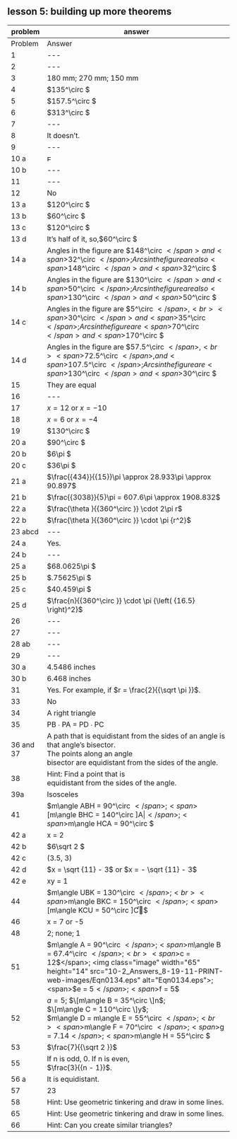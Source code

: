 
## lesson 5: building up more theorems


|problem|answer|
|-------|------|
|Problem|Answer|
|1|---|
|2|---|
|3|180 mm; 270 mm; 150 mm|
|4|<span>$135^\circ $</span>|
|5|<span>$157.5^\circ $</span>|
|6|<span>$313^\circ $</span>|
|7|---|
|8|It doesn’t.|
|9|---|
|10 a|<img class="image" width="17" height="13" src="10-2_Answers_8-19-11-PRINT-web-images/Eqn0044.eps" alt="Eqn0044.eps">|
|10 b|---|
|11|---|
|12|No|
|13 a|<span>$120^\circ $</span>|
|13 b|<span>$60^\circ $</span>|
|13 c|<span>$120^\circ $</span>|
|13 d|It’s half of it, so,<span>$60^\circ $</span>|
|14 a|Angles in the figure are <span>$148^\circ $</span> and <span>$32^\circ $</span>; Arcs in the figure are also <span>$148^\circ $</span> and <span>$32^\circ $</span>|
|14 b|Angles in the figure are <span>$130^\circ $</span> and <span>$50^\circ $</span>; Arcs in the figure are also <span>$130^\circ $</span> and <span>$50^\circ $</span>|
|14 c|Angles in the figure are <span>$5^\circ $</span>, <br><span>$30^\circ $</span> and <span>$35^\circ $</span>; Arcs in the figure are <span>$70^\circ $</span> and <span>$170^\circ $</span>|
|14 d|Angles in the figure are <span>$57.5^\circ $</span>, <br><span>$72.5^\circ $</span>, and <span>$107.5^\circ $</span>; Arcs in the figure are <span>$130^\circ $</span> and <span>$30^\circ $</span>|
|15|They are equal|
|16|---|
|17|<span>$x = 12$</span> or <span>$x = - 10$</span>|
|18|<span>$x = 6$</span> or <span>$x = - 4$</span>|
|19|<span>$130^\circ $</span>|
|20 a|<span>$90^\circ $</span>|
|20 b|<span>$6\pi $</span>|
|20 c|<span>$36\pi $</span>|
|21 a|<span>$\frac{{434}}{{15}}\pi \approx 28.933\pi \approx 90.897$</span>|
|21 b|<span>$\frac{{3038}}{5}\pi = 607.6\pi \approx 1908.832$</span>|
|22 a|<span>$\frac{\theta }{{360^\circ }} \cdot 2\pi r$</span>|
|22 b|<span>$\frac{\theta }{{360^\circ }} \cdot \pi {r^2}$</span>|
|23 abcd|---|
|24 a|Yes.|
|24 b|---|
|25 a|<span>$68.0625\pi $</span>|
|25 b|<span>$.75625\pi $</span>|
|25 c|<span>$40.459\pi $</span>|
|25 d|<span>$\frac{n}{{360^\circ }} \cdot \pi {\left( {16.5} \right)^2}$</span>|
|26|---|
|27|---|
|28 ab|---|
|29|---|
|30 a|4.5486 inches|
|30 b|6.468 inches|
|31|Yes. For example, if <span>$r = \frac{2}{{\sqrt \pi }}$</span>.|
|33|No|
|34|A right triangle|
|35|PB ∙ PA = PD ∙ PC|
|36 and 37|A path that is equidistant from the sides of an angle is that angle’s bisector.<br>The points along an angle <br>bisector are equidistant from the sides of the angle.|
|38|Hint: Find a point that is <br>equidistant from the sides of the angle.|
|39a|Isosceles|
|41|<span>$m\angle ABH = 90^\circ $</span> ; <span>$\[m\angle BHC = 140^\circ \]A\\|$</span>; <span>$m\angle HCA = 90^\circ $</span>|
|42 a|x = 2|
|42 b|<span>$6\sqrt 2 $</span>|
|42 c|(3.5, 3)|
|42 d|<span>$x = \sqrt {11} - 3$</span> or <span>$x = - \sqrt {11} - 3$</span>|
|42 e|xy = 1|
|44|<span>$m\angle UBK = 130^\circ $</span>; <br><span>$m\angle BKC = 150^\circ $</span>; <span>$\[m\angle KCU = 50^\circ \]Ƈ$</span>|
|46|x = 7 or -5|
|48|2; none; 1|
|51|<span>$m\angle A = 90^\circ $</span>; <span>$m\angle B = 67.4^\circ $</span>; <br><span>$c = 12$</span>; <img class="image" width="65" height="14" src="10-2_Answers_8-19-11-PRINT-web-images/Eqn0134.eps" alt="Eqn0134.eps">; <span>$e = 5$</span>; <span>$f = 5$</span>|
|52|<span>$a = 5$</span>; <span>$\[m\angle B = 35^\circ \]n$</span>; <br><span>$\[m\angle C = 110^\circ \]y$</span>; <br><span>$m\angle D = m\angle E = 55^\circ $</span>; <br><span>$m\angle F = 70^\circ $</span>; <span>$g = 7.14$</span>; <span>$m\angle H = 55^\circ $</span>|
|53|<span>$\frac{7}{{\sqrt 2 }}$</span>|
|55|If n is odd, 0. If n is even,<br><span>$\frac{3}{{n - 1}}$</span>.<br>|
|56 a|It is equidistant.|
|57|23|
|58|Hint: Use geometric tinkering and draw in some lines.|
|65|Hint: Use geometric tinkering and draw in some lines.|
|66|Hint: Can you create similar triangles?|
